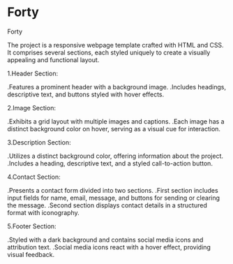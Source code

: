 # Forty

Forty

The project is a responsive webpage template crafted with HTML and CSS. It comprises several sections, each styled uniquely to create a visually appealing and functional layout.

1.Header Section:

.Features a prominent header with a background image.
.Includes headings, descriptive text, and buttons styled with hover effects.

2.Image Section:

.Exhibits a grid layout with multiple images and captions.
.Each image has a distinct background color on hover, serving as a visual cue for interaction.

3.Description Section:

.Utilizes a distinct background color, offering information about the project.
.Includes a heading, descriptive text, and a styled call-to-action button.

4.Contact Section:

.Presents a contact form divided into two sections.
.First section includes input fields for name, email, message, and buttons for sending or 
 clearing the message.
.Second section displays contact details in a structured format with iconography.

5.Footer Section:

.Styled with a dark background and contains social media icons and attribution text.
.Social media icons react with a hover effect, providing visual feedback.
